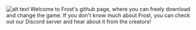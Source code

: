 ![alt text](https://media.discordapp.net/attachments/756789700995448893/806119401471344660/frosttxt.png?width=296&height=104)
Welcome to Frost's github page, where you can freely download and change the game.
If you don't know much about Frost, you can check out our Discord server and hear about it from the creators!
